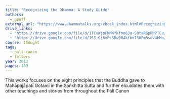 ```yaml
---
title: "Recognizing the Dhamma: A Study Guide"
authors:
  - geoff
external_url: "https://www.dhammatalks.org/ebook_index.html#RecognizingTheDhamma"
drive_links:
  - "https://drive.google.com/file/d/1TCvWjpFNN4fKfne6Ja-S0taRGpRNPTCu/view?usp=drive_link"
  - "https://drive.google.com/file/d/15S-Oj6mPsSRw004kfbeISUPm3sov4bMn/view?usp=drive_link"
course: thought
tags:
  - pali-canon
  - fetters
year: 2013 
pages: 103
---
```


This works focuses on the eight principles that the Buddha gave to Mahāpajāpatī Gotamī in the Saṅkhitta Sutta and further elcuidates them with other teachings and stories from throughout the Pāli Canon
